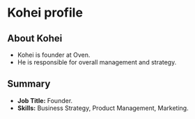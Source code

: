 
# Kohei profile

## About Kohei
- Kohei is founder at Oven.
- He is responsible for overall management and strategy.

## Summary
- **Job Title:** Founder.
- **Skills:** Business Strategy, Product Management, Marketing.

